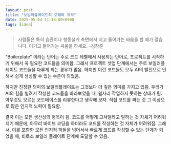 ```yaml
---
layout: post
title: "보일러플레이트의 오해와 위력"
date: 2025-05-04 11:18:00+0900
tags: [idea]
---
```


> 사람들은 특히 습관이나 행동설계 측면에서 지고 들어가는 싸움을 할 때가 많습니다. 이기고 들어가는 싸움을 하세요. -김창준

"Boilerplate" 이라는 단어는 주로 코드 레벨에서 사용되는 단어로, 프로젝트를 시작하기 위해서 꼭 필요한 코드들을 의미함. 그래서 프로젝트 셋업 단계에서는 주로 보일러플레이트 코드들을 다루게 되는 경우가 많음. 하지만 이런 코드들도 모두 AI의 발전으로 인해서 쉽게 생성할 수 있는 수준이 되었음.

하지만 진정한 의미의 보일러플레이트는 그것보다 더 깊은 의미를 가지고 있음. 우리가 AI의 힘을 빌려서 작성한 코드들을 바라보았을 때, 쉽사리 작업하지 못하는 상태가 됨. 아무것도 모르는 코드베이스를 리뷰한다고 생각해 보자. 직접 코드를 짜는 것 그 이상으로 많은 인지적 노력이 필요함.

결국 이는 모든 생산성의 병목이 됨. 코드를 어떻게 고쳐달라고 말하는 것 자체가 어려워지기 때문에, 아무리 바이브 코딩을 하더라도 코드를 작성하는 것 자체가 어려워짐. 그래서, 이를 포함한 모든 인지적 허들을 넘어서서 빠르게 코드를 작성할 수 있는 단계가 되었을 때, 비로소 보일러 플레이트 단계에 도달할 수 있음.
